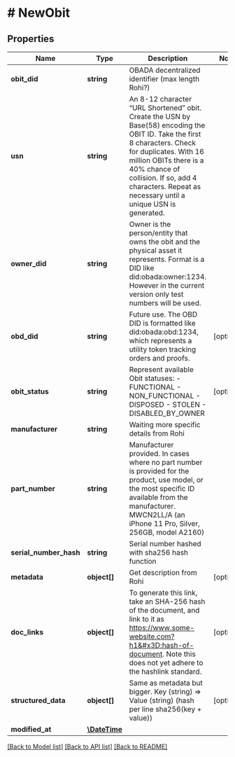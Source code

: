 # # NewObit

## Properties

Name | Type | Description | Notes
------------ | ------------- | ------------- | -------------
**obit_did** | **string** | OBADA decentralized identifier (max length Rohi?) | 
**usn** | **string** | An 8-12 character “URL Shortened” obit. Create the USN by Base(58) encoding the OBIT ID. Take the first 8 characters. Check for duplicates. With 16 million OBITs there is a 40% chance of collision. If so, add 4 characters. Repeat as necessary until a unique USN is generated. | 
**owner_did** | **string** | Owner is the person/entity that owns the obit and the physical asset it represents. Format is a DID like did:obada:owner:1234. However in the current version only test numbers will be used. | 
**obd_did** | **string** | Future use. The OBD DID is formatted like did:obada:obd:1234, which represents a utility token tracking orders and proofs. | [optional] 
**obit_status** | **string** | Represent available Obit statuses:   - FUNCTIONAL   - NON_FUNCTIONAL   - DISPOSED   - STOLEN   - DISABLED_BY_OWNER | [optional] 
**manufacturer** | **string** | Waiting more specific details from Rohi | 
**part_number** | **string** | Manufacturer provided. In cases where no part number is provided for the product, use model, or the most specific ID available from the manufacturer. MWCN2LL/A (an iPhone 11 Pro, Silver, 256GB, model A2160) | 
**serial_number_hash** | **string** | Serial number hashed with sha256 hash function | 
**metadata** | **object[]** | Get description from Rohi | [optional] 
**doc_links** | **object[]** | To generate this link, take an SHA-256 hash of the document, and link to it as https://www.some-website.com?h1&#x3D;hash-of-document. Note this does not yet adhere to the hashlink standard. | [optional] 
**structured_data** | **object[]** | Same as metadata but bigger. Key (string) &#x3D;&gt; Value (string) (hash per line sha256(key + value)) | [optional] 
**modified_at** | [**\DateTime**](\DateTime.md) |  | 

[[Back to Model list]](../../README.md#documentation-for-models) [[Back to API list]](../../README.md#documentation-for-api-endpoints) [[Back to README]](../../README.md)


